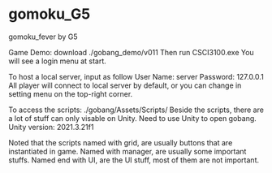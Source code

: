 # gomoku_G5
gomoku_fever by G5

Game Demo: download ./gobang_demo/v011
Then run CSCI3100.exe
You will see a login menu at start.

To host a local server, input as follow
User Name: server
Password: 127.0.0.1
All player will connect to local server by default, or you can change in setting menu on the top-right corner.


To access the scripts: ./gobang/Assets/Scripts/
Beside the scripts, there are a lot of stuff can only visable on Unity.
Need to use Unity to open gobang.
Unity version: 2021.3.21f1

Noted that the scripts named with grid, are usually buttons that are instantiated in game.
Named with manager, are usually some important stuffs.
Named end with UI, are the UI stuff, most of them are not important.
